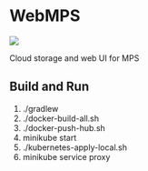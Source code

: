 # WebMPS

<a href="https://build.mbeddr.com/project.html?projectId=WebMps_WebMpsBuild&tab=projectOverview"><img src="http://build.mbeddr.com/app/rest/builds/buildType:(id:WebMps_WebMpsBuild)/statusIcon"/></a>


Cloud storage and web UI for MPS


## Build and Run

1. ./gradlew
1. ./docker-build-all.sh
1. ./docker-push-hub.sh
1. minikube start
1. ./kubernetes-apply-local.sh
1. minikube service proxy




